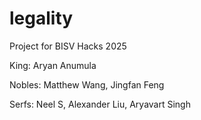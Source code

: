 # legality

Project for BISV Hacks 2025

King: Aryan Anumula

Nobles: Matthew Wang, Jingfan Feng

Serfs: Neel S, Alexander Liu, Aryavart Singh
